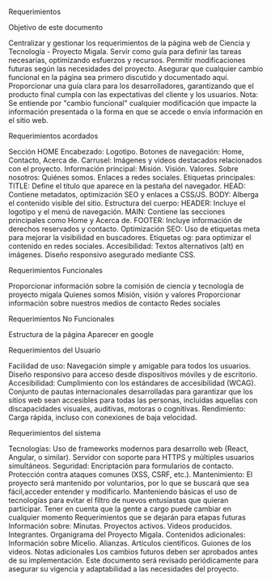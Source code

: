 Requerimientos

Objetivo de este documento

Centralizar y gestionar los requerimientos de la página web de Ciencia y Tecnología - Proyecto Migala.
Servir como guía para definir las tareas necesarias, optimizando esfuerzos y recursos.
Permitir modificaciones futuras según las necesidades del proyecto.
Asegurar que cualquier cambio funcional en la página sea primero discutido y documentado aquí.
Proporcionar una guía clara para los desarrolladores, garantizando que el producto final cumpla con las expectativas del cliente y los usuarios.
Nota: Se entiende por "cambio funcional" cualquier modificación que impacte la información presentada o la forma en que se accede o envía información en el sitio web.


Requerimientos acordados

Sección HOME
Encabezado:
Logotipo.
Botones de navegación: Home, Contacto, Acerca de.
Carrusel:
Imágenes y videos destacados relacionados con el proyecto.
Información principal:
Misión.
Visión.
Valores.
Sobre nosotros:
Quiénes somos.
Enlaces a redes sociales.
Etiquetas principales:
TITLE: Define el título que aparece en la pestaña del navegador.
HEAD: Contiene metadatos, optimización SEO y enlaces a CSS/JS.
BODY: Alberga el contenido visible del sitio.
Estructura del cuerpo:
HEADER: Incluye el logotipo y el menú de navegación.
MAIN: Contiene las secciones principales como Home y Acerca de.
FOOTER: Incluye información de derechos reservados y contacto.
Optimización SEO:
Uso de etiquetas meta para mejorar la visibilidad en buscadores.
Etiquetas og: para optimizar el contenido en redes sociales.
Accesibilidad:
Textos alternativos (alt) en imágenes.
Diseño responsivo asegurado mediante CSS.


Requerimientos Funcionales

Proporcionar información sobre la comisión de ciencia y tecnología de proyecto migala
Quienes somos
Misión, visión y valores
Proporcionar información sobre nuestros medios de contacto
Redes sociales


Requerimientos No Funcionales

Estructura de la página
Aparecer en google


Requerimientos del Usuario

Facilidad de uso:
Navegación simple y amigable para todos los usuarios.
Diseño responsivo para acceso desde dispositivos móviles y de escritorio.
Accesibilidad:
Cumplimiento con los estándares de accesibilidad (WCAG).
Conjunto de pautas internacionales desarrolladas para garantizar que los sitios web sean accesibles para todas las personas, incluidas aquellas con discapacidades visuales, auditivas, motoras o cognitivas.
Rendimiento:
Carga rápida, incluso con conexiones de baja velocidad.


Requerimientos del sistema

Tecnologías:
Uso de frameworks modernos para desarrollo web (React, Angular, o similar).
Servidor con soporte para HTTPS y múltiples usuarios simultáneos.
Seguridad:
Encriptación para formularios de contacto.
Protección contra ataques comunes (XSS, CSRF, etc.).
Mantenimiento:
El proyecto será mantenido por voluntarios, por lo que se buscará que sea fácil,acceder entender y modificarlo.
Manteniendo básicas el uso de tecnologías para evitar el filtro de nuevos entusiastas que quieran participar.
Tener en cuenta que la gente a cargo puede cambiar en cualquier momento
Requerimientos que se dejarán para etapas futuras
Información sobre:
Minutas.
Proyectos activos.
Videos producidos.
Integrantes.
Organigrama del Proyecto Migala.
Contenidos adicionales:
Información sobre Micelio.
Alianzas.
Artículos científicos.
Guiones de los videos.
Notas adicionales
Los cambios futuros deben ser aprobados antes de su implementación.
Este documento será revisado periódicamente para asegurar su vigencia y adaptabilidad a las necesidades del proyecto.

